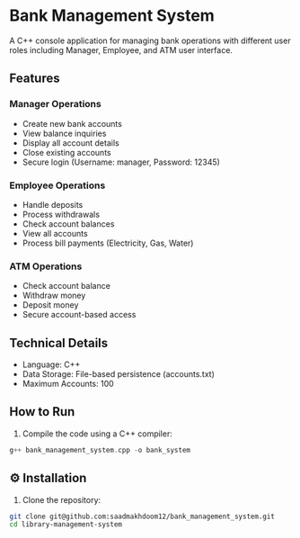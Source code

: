 # Bank Management System

A C++ console application for managing bank operations with different user roles including Manager, Employee, and ATM user interface.

## Features

### Manager Operations

- Create new bank accounts
- View balance inquiries
- Display all account details
- Close existing accounts
- Secure login (Username: manager, Password: 12345)

### Employee Operations

- Handle deposits
- Process withdrawals
- Check account balances
- View all accounts
- Process bill payments (Electricity, Gas, Water)

### ATM Operations

- Check account balance
- Withdraw money
- Deposit money
- Secure account-based access

## Technical Details

- Language: C++
- Data Storage: File-based persistence (accounts.txt)
- Maximum Accounts: 100

## How to Run

1. Compile the code using a C++ compiler:

```cpp
g++ bank_management_system.cpp -o bank_system
```

## ⚙️ Installation

1. Clone the repository:
```bash
git clone git@github.com:saadmakhdoom12/bank_management_system.git
cd library-management-system
